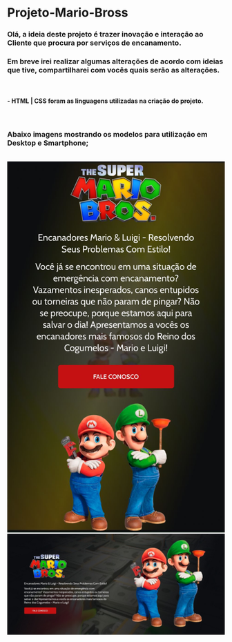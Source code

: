 # Projeto-Mario-Bross
<h3>Olá, a ideia deste projeto é trazer inovação e interação ao Cliente que procura por serviços de encanamento.</h3>
<h3> Em breve irei realizar algumas alterações de acordo com ideias que tive, compartilharei com vocês quais serão as alterações.</h3>
<br>
<h4>- HTML | CSS foram as linguagens utilizadas na criação do projeto.</h4>
<br>
<h3>Abaixo imagens mostrando os modelos para utilização em Desktop e Smartphone;</h3>
<br>
<img src="https://github.com/VitorDev92/Projeto-Mario-Bross/blob/master/img/Smartphone.jpeg?raw=true"/>
<br>
<img src="https://github.com/VitorDev92/Projeto-Mario-Bross/blob/master/img/Desktop.jpeg?raw=true"/>
